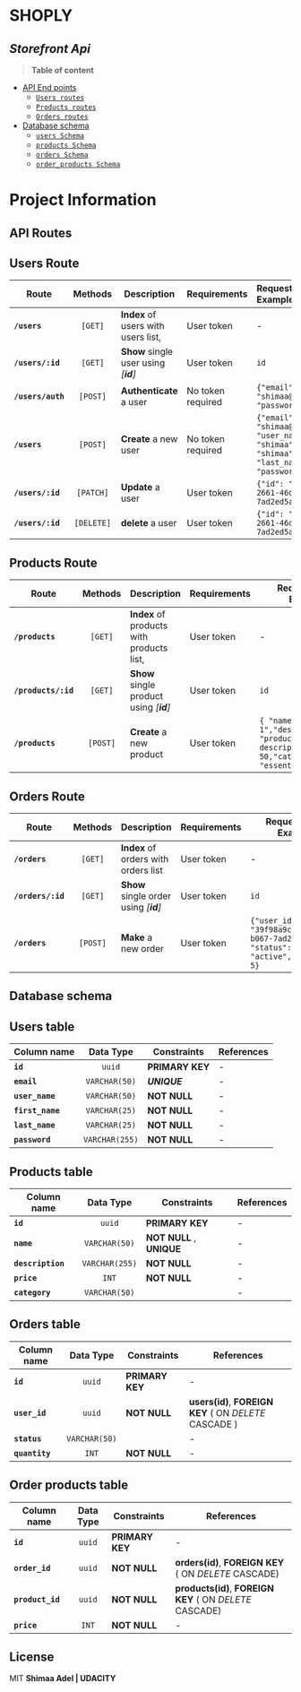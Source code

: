 # SHOPLY

## _Storefront Api_

> **Table of content**

- [API End points](#-api-routes)
  - [`Users routes`](#-users-route 'Users Routes')
  - [`Products routes`](#-products-route 'Products Routes')
  - [`Orders routes`](#-orders-route 'Orders Routes')
- [Database schema](#-database-schema)
  - [`users Schema`](#-users-table 'Database table users schema')
  - [`products Schema`](#-products-table 'Database table products schema')
  - [`orders Schema`](#-orders-table 'Database table orders schema')
  - [`order_products Schema`](#-order-products-table 'Database orders_products schema')

# Project Information

## API Routes

## Users Route

| Route             |  Methods   | Description                           | Requirements      | Request Body Example                                                                                                   |
| ----------------- | :--------: | ------------------------------------- | ----------------- | :--------------------------------------------------------------------------------------------------------------------- |
| **`/users`**      |  `[GET]`   | **Index** of users with users list,   | User token        | -                                                                                                                      |
| **`/users/:id`**  |  `[GET]`   | **Show** single user using _[**id**]_ | User token        | `id`                                                                                                                   |
| **`/users/auth`** |  `[POST]`  | **Authenticate** a user               | No token required | `{"email": "shimaa@test.com", "password": "123456"}`                                                                   |
| **`/users`**      |  `[POST]`  | **Create** a new user                 | No token required | `{"email": "shimaa@test.com", "user_name": "shimaa""first_name": "shimaa", "last_name": "adel", "password": "123456"}` |
| **`/users/:id`**  | `[PATCH]`  | **Update** a user                     | User token        | `{"id": "39f98a9c-2661-46df-b067-7ad2ed5a94d6"}`                                                                       |
| **`/users/:id`**  | `[DELETE]` | **delete** a user                     | User token        | `{"id": "39f98a9c-2661-46df-b067-7ad2ed5a94d6"}`                                                                       |

## Products Route

| Route               | Methods  | Description                               | Requirements | Request Body Example                                                                                 |
| ------------------- | :------: | ----------------------------------------- | ------------ | ---------------------------------------------------------------------------------------------------- |
| **`/products`**     | `[GET]`  | **Index** of products with products list, | User token   | -                                                                                                    |
| **`/products/:id`** | `[GET]`  | **Show** single product using _[**id**]_  | User token   | `id`                                                                                                 |
| **`/products`**     | `[POST]` | **Create** a new product                  | User token   | `{ "name": "product 1","description": "product 1 description","price": 50,"category": "essentials"}` |

## Orders Route

| Route             | Methods  | Description                            | Requirements | Request Body Example                                                                    |
| ----------------- | :------: | -------------------------------------- | ------------ | --------------------------------------------------------------------------------------- |
| **`/orders`**     | `[GET]`  | **Index** of orders with orders list   | User token   | -                                                                                       |
| **`/orders/:id`** | `[GET]`  | **Show** single order using _[**id**]_ | User token   | `id`                                                                                    |
| **`/orders`**     | `[POST]` | **Make** a new order                   | User token   | `{"user_id": "39f98a9c-2661-46df-b067-7ad2ed5a94d6", "status": "active","quantity": 5}` |

## Database schema

## Users table

| Column name      |   Data Type    | Constraints     | References |
| ---------------- | :------------: | --------------- | ---------- |
| **`id`**         |     `uuid`     | **PRIMARY KEY** | -          |
| **`email`**      | `VARCHAR(50)`  | **_UNIQUE_**    | -          |
| **`user_name`**  | `VARCHAR(50)`  | **NOT NULL**    | -          |
| **`first_name`** | `VARCHAR(25)`  | **NOT NULL**    | -          |
| **`last_name`**  | `VARCHAR(25)`  | **NOT NULL**    | -          |
| **`password`**   | `VARCHAR(255)` | **NOT NULL**    | -          |

## Products table

| Column name       |   Data Type    | Constraints               | References |
| ----------------- | :------------: | ------------------------- | ---------- |
| **`id`**          |     `uuid`     | **PRIMARY KEY**           | -          |
| **`name`**        | `VARCHAR(50)`  | **NOT NULL** , **UNIQUE** | -          |
| **`description`** | `VARCHAR(255)` | **NOT NULL**              | -          |
| **`price`**       |     `INT`      | **NOT NULL**              | -          |
| **`category`**    | `VARCHAR(50)`  |                           | -          |

## Orders table

| Column name    |   Data Type   | Constraints     | References                                             |
| -------------- | :-----------: | --------------- | ------------------------------------------------------ |
| **`id`**       |    `uuid`     | **PRIMARY KEY** | -                                                      |
| **`user_id`**  |    `uuid`     | **NOT NULL**    | **users(id)**, **FOREIGN KEY** ( ON _DELETE_ CASCADE ) |
| **`status`**   | `VARCHAR(50)` |                 | -                                                      |
| **`quantity`** |     `INT`     | **NOT NULL**    | -                                                      |

## Order products table

| Column name      | Data Type | Constraints     | References                                               |
| ---------------- | :-------: | --------------- | -------------------------------------------------------- |
| **`id`**         |  `uuid`   | **PRIMARY KEY** | -                                                        |
| **`order_id`**   |  `uuid`   | **NOT NULL**    | **orders(id)**, **FOREIGN KEY** ( ON _DELETE_ CASCADE)   |
| **`product_id`** |  `uuid`   | **NOT NULL**    | **products(id)**, **FOREIGN KEY** ( ON _DELETE_ CASCADE) |
| **`price`**      |   `INT`   | **NOT NULL**    | -                                                        |

## License

MIT
**Shimaa Adel | UDACITY**
